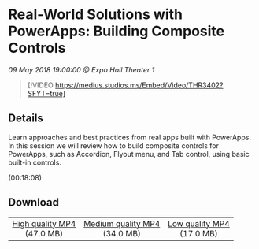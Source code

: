 # Real-World Solutions with PowerApps: Building Composite Controls

*09 May 2018 19:00:00 @ Expo Hall Theater 1*

> [!VIDEO https://medius.studios.ms/Embed/Video/THR3402?SFYT=true]

## Details

<p>Learn approaches and best practices from real apps built with PowerApps. In this session we will review how to build composite controls for PowerApps, such as Accordion, Flyout menu, and Tab control, using basic built-in controls.</p> (00:18:08)

## Download

||||
|:--:|:----:|:-:|
|[High quality MP4](https://sec.ch9.ms/ch9/7830/4fdf426c-b814-4f3c-8553-76cadfbe7830/THR3402_high.mp4)<br />(47.0 MB)|[Medium quality MP4](https://sec.ch9.ms/ch9/7830/4fdf426c-b814-4f3c-8553-76cadfbe7830/THR3402_mid.mp4)<br />(34.0 MB)|[Low quality MP4](https://sec.ch9.ms/ch9/7830/4fdf426c-b814-4f3c-8553-76cadfbe7830/THR3402.mp4)<br />(17.0 MB)|